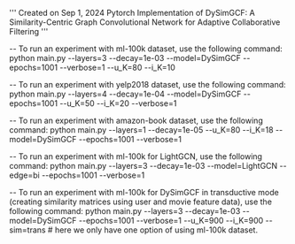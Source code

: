 
'''
Created on Sep 1, 2024
Pytorch Implementation of DySimGCF:  A Similarity-Centric Graph Convolutional Network for Adaptive Collaborative Filtering
'''

 -- To run an experiment with ml-100k dataset, use the following command:
   python main.py --layers=3 --decay=1e-03 --model=DySimGCF  --epochs=1001 --verbose=1 --u_K=80 --i_K=10

 -- To run an experiment with yelp2018 dataset, use the following command:
   python main.py --layers=4 --decay=1e-04  --model=DySimGCF  --epochs=1001 --u_K=50 --i_K=20  --verbose=1 

 -- To run an experiment with amazon-book dataset, use the following command:
   python main.py --layers=1 --decay=1e-05 --u_K=80 --i_K=18  --model=DySimGCF  --epochs=1001 --verbose=1

 -- To run an experiment with ml-100k for LightGCN, use the following command:
   python main.py --layers=3 --decay=1e-03 --model=LightGCN --edge=bi  --epochs=1001 --verbose=1


-- To run an experiment with ml-100k for DySimGCF in transductive mode (creating similarity matrices using user and movie feature data), use the following command:
   python main.py --layers=3 --decay=1e-03 --model=DySimGCF  --epochs=1001 --verbose=1 --u_K=900 --i_K=900 --sim=trans # here we only have one option of using ml-100k dataset.

